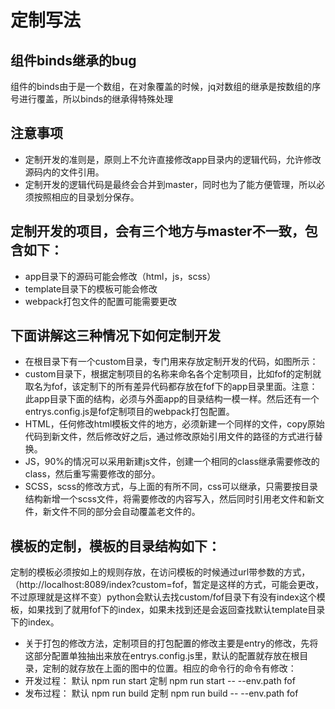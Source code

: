 # 定制写法
## 组件binds继承的bug
组件的binds由于是一个数组，在对象覆盖的时候，jq对数组的继承是按数组的序号进行覆盖，所以binds的继承得特殊处理
## 注意事项
- 定制开发的准则是，原则上不允许直接修改app目录内的逻辑代码，允许修改源码内的文件引用。
- 定制开发的逻辑代码是最终会合并到master，同时也为了能方便管理，所以必须按照相应的目录划分保存。
## 定制开发的项目，会有三个地方与master不一致，包含如下：
- app目录下的源码可能会修改（html，js，scss）
- template目录下的模板可能会修改
- webpack打包文件的配置可能需要更改
## 下面讲解这三种情况下如何定制开发
- 在根目录下有一个custom目录，专门用来存放定制开发的代码，如图所示：
- custom目录下，根据定制项目的名称来命名各个定制项目，比如fof的定制就取名为fof，该定制下的所有差异代码都存放在fof下的app目录里面。注意：此app目录下面的结构，必须与外面app的目录结构一模一样。然后还有一个entrys.config.js是fof定制项目的webpack打包配置。
- HTML，任何修改html模板文件的地方，必须新建一个同样的文件，copy原始代码到新文件，然后修改好之后，通过修改原始引用文件的路径的方式进行替换。
- JS，90%的情况可以采用新建js文件，创建一个相同的class继承需要修改的class，然后重写需要修改的部分。
- SCSS，scss的修改方式，与上面的有所不同，css可以继承，只需要按目录结构新增一个scss文件，将需要修改的内容写入，然后同时引用老文件和新文件，新文件不同的部分会自动覆盖老文件的。

## 模板的定制，模板的目录结构如下：


定制的模板必须按如上的规则存放，在访问模板的时候通过url带参数的方式，（http://localhost:8089/index?custom=fof，暂定是这样的方式，可能会更改，不过原理就是这样不变）python会默认去找custom/fof目录下有没有index这个模板，如果找到了就用fof下的index，如果未找到还是会返回查找默认template目录下的index。
- 关于打包的修改方法，定制项目的打包配置的修改主要是entry的修改，先将这部分配置单独抽出来放在entrys.config.js里，默认的配置就存放在根目录，定制的就存放在上面的图中的位置。相应的命令行的命令有修改：
- 开发过程：
默认 npm run start    定制  npm run start -- --env.path fof
- 发布过程：
默认 npm run build   定制  npm run build -- --env.path fof
